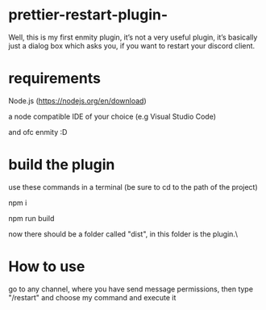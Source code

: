 # prettier-restart-plugin-
Well, this is my first enmity plugin, it’s not a very useful plugin, it’s basically just a dialog box which asks you, if you want to restart your discord client.

# requirements
Node.js (https://nodejs.org/en/download)

a node compatible IDE of your choice (e.g Visual Studio Code)

and ofc enmity :D
 
# build the plugin
use these commands in a terminal (be sure to cd to the path of the project)

npm i

npm run build

now there should be a folder called "dist", in this folder is the plugin.\

# How to use 
go to any channel, where you have send message permissions, then type "/restart" and choose my command and execute it
